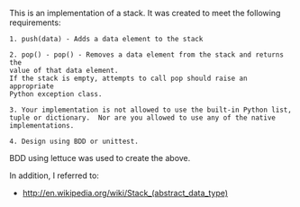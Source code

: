 This is an implementation of a stack.
It was created to meet the following requirements:

    1. push(data) - Adds a data element to the stack

    2. pop() - pop() - Removes a data element from the stack and returns the
    value of that data element.
    If the stack is empty, attempts to call pop should raise an appropriate 
    Python exception class.

    3. Your implementation is not allowed to use the built-in Python list,
    tuple or dictionary.  Nor are you allowed to use any of the native
    implementations.

    4. Design using BDD or unittest.

BDD using lettuce was used to create the above.

In addition, I referred to:
* http://en.wikipedia.org/wiki/Stack_(abstract_data_type)